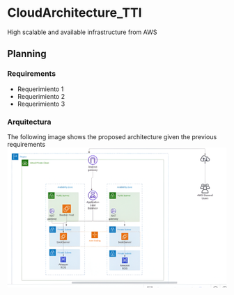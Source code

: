 # CloudArchitecture_TTI
High scalable and available infrastructure from AWS

## Planning

### Requirements
* Requerimiento 1
* Requerimiento 2
* Requerimiento 3

### Arquitectura
The following image shows the proposed architecture given the previous requirements
![Proposed architecture](img/Infraestructura.png)

